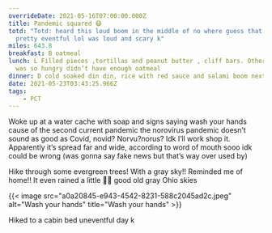 ```yaml
---
overrideDate: 2021-05-16T07:00:00.000Z
title: Pandemic squared 😷
totd: "Totd: heard this loud boom in the middle of no where guess that was
  pretty eventful lol was loud and scary k"
miles: 643.8
breakfast: B oatmeal
lunch: L Filled pieces ,tortillas and peanut butter , cliff bars. Other food I
  was so hungry didn’t have enough oatmeal
dinner: D cold soaked din din, rice with red sauce and salami boom next
date: 2021-05-23T03:43:25.966Z
tags: 
    - PCT
---
```





Woke up at a water cache with soap and signs saying wash your hands cause of the second current pandemic the norovirus pandemic doesn’t sound as good as Covid, novid? Norvu?norus? Idk I’ll work shop it. Apparently it’s spread far and wide, according to word of mouth sooo idk could be wrong (was gonna say fake news but that’s way over used by) 



Hike through some evergreen trees! With a gray sky!! Reminded me of home!! It even rained a little 👩‍🎤 good old gray Ohio skies 

{{< image src="a0a20845-e943-4542-8231-588c2045ad2c.jpeg" alt="Wash your hands" title="Wash your hands" >}}



Hiked to a cabin bed uneventful day k